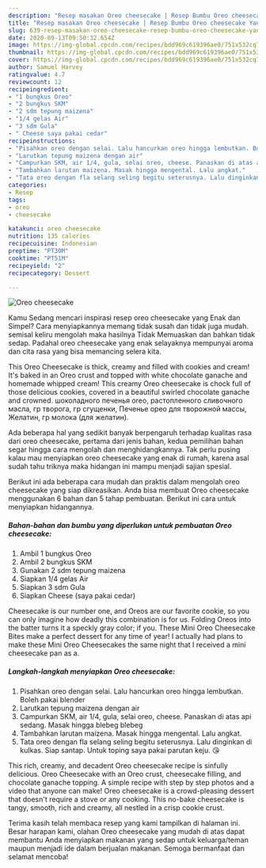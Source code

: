 ```yaml
---
description: "Resep masakan Oreo cheesecake | Resep Bumbu Oreo cheesecake Yang Sempurna"
title: "Resep masakan Oreo cheesecake | Resep Bumbu Oreo cheesecake Yang Sempurna"
slug: 639-resep-masakan-oreo-cheesecake-resep-bumbu-oreo-cheesecake-yang-sempurna
date: 2020-09-13T09:50:32.654Z
image: https://img-global.cpcdn.com/recipes/bdd969c619396ae0/751x532cq70/oreo-cheesecake-foto-resep-utama.jpg
thumbnail: https://img-global.cpcdn.com/recipes/bdd969c619396ae0/751x532cq70/oreo-cheesecake-foto-resep-utama.jpg
cover: https://img-global.cpcdn.com/recipes/bdd969c619396ae0/751x532cq70/oreo-cheesecake-foto-resep-utama.jpg
author: Samuel Harvey
ratingvalue: 4.7
reviewcount: 12
recipeingredient:
- "1 bungkus Oreo"
- "2 bungkus SKM"
- "2 sdm tepung maizena"
- "1/4 gelas Air"
- "3 sdm Gula"
- " Cheese saya pakai cedar"
recipeinstructions:
- "Pisahkan oreo dengan selai. Lalu hancurkan oreo hingga lembutkan. Boleh pakai blender"
- "Larutkan tepung maizena dengan air"
- "Campurkan SKM, air 1/4, gula, selai oreo, cheese. Panaskan di atas api sedang. Masak hingga blebeg blebeg"
- "Tambahkan larutan maizena. Masak hingga mengental. Lalu angkat."
- "Tata oreo dengan fla selang seling begitu seterusnya. Lalu dinginkan di kulkas. Siap santap. Untuk toping saya pakai parutan keju. 😘"
categories:
- Resep
tags:
- oreo
- cheesecake

katakunci: oreo cheesecake 
nutrition: 135 calories
recipecuisine: Indonesian
preptime: "PT30M"
cooktime: "PT51M"
recipeyield: "2"
recipecategory: Dessert

---
```



![Oreo cheesecake](https://img-global.cpcdn.com/recipes/bdd969c619396ae0/751x532cq70/oreo-cheesecake-foto-resep-utama.jpg)

Kamu Sedang mencari inspirasi resep oreo cheesecake yang Enak dan Simpel? Cara menyiapkannya memang tidak susah dan tidak juga mudah. semisal keliru mengolah maka hasilnya Tidak Memuaskan dan bahkan tidak sedap. Padahal oreo cheesecake yang enak selayaknya mempunyai aroma dan cita rasa yang bisa memancing selera kita.

This Oreo Cheesecake is thick, creamy and filled with cookies and cream! It&#39;s baked in an Oreo crust and topped with white chocolate ganache and homemade whipped cream! This creamy Oreo cheesecake is chock full of those delicious cookies, covered in a beautiful swirled chocolate ganache and crowned. шоколадного печенья oreo, растопленного сливочного масла, гр творога, гр сгущенки, Печенье орео для творожной массы, Желатин, гр молока (для желатин).

Ada beberapa hal yang sedikit banyak berpengaruh terhadap kualitas rasa dari oreo cheesecake, pertama dari jenis bahan, kedua pemilihan bahan segar hingga cara mengolah dan menghidangkannya. Tak perlu pusing kalau mau menyiapkan oreo cheesecake yang enak di rumah, karena asal sudah tahu triknya maka hidangan ini mampu menjadi sajian spesial.


Berikut ini ada beberapa cara mudah dan praktis dalam mengolah oreo cheesecake yang siap dikreasikan. Anda bisa membuat Oreo cheesecake menggunakan 6 bahan dan 5 tahap pembuatan. Berikut ini cara untuk menyiapkan hidangannya.

<!--inarticleads1-->

##### Bahan-bahan dan bumbu yang diperlukan untuk pembuatan Oreo cheesecake:

1. Ambil 1 bungkus Oreo
1. Ambil 2 bungkus SKM
1. Gunakan 2 sdm tepung maizena
1. Siapkan 1/4 gelas Air
1. Siapkan 3 sdm Gula
1. Siapkan  Cheese (saya pakai cedar)


Cheesecake is our number one, and Oreos are our favorite cookie, so you can only imagine how deadly this combination is for us. Folding Oreos into the batter turns it a speckly gray color; if you. These Mini Oreo Cheesecake Bites make a perfect dessert for any time of year! I actually had plans to make these Mini Oreo Cheesecakes the same night that I received a mini cheesecake pan as a. 

<!--inarticleads2-->

##### Langkah-langkah menyiapkan Oreo cheesecake:

1. Pisahkan oreo dengan selai. Lalu hancurkan oreo hingga lembutkan. Boleh pakai blender
1. Larutkan tepung maizena dengan air
1. Campurkan SKM, air 1/4, gula, selai oreo, cheese. Panaskan di atas api sedang. Masak hingga blebeg blebeg
1. Tambahkan larutan maizena. Masak hingga mengental. Lalu angkat.
1. Tata oreo dengan fla selang seling begitu seterusnya. Lalu dinginkan di kulkas. Siap santap. Untuk toping saya pakai parutan keju. 😘


This rich, creamy, and decadent Oreo cheesecake recipe is sinfully delicious. Oreo Cheesecake with an Oreo crust, cheesecake filling, and chocolate ganache topping. A simple recipe with step by step photos and a video that anyone can make! Oreo cheesecake is a crowd-pleasing dessert that doesn&#39;t require a stove or any cooking. This no-bake cheesecake is tangy, smooth, rich and creamy, all nestled in a crisp cookie crust. 

Terima kasih telah membaca resep yang kami tampilkan di halaman ini. Besar harapan kami, olahan Oreo cheesecake yang mudah di atas dapat membantu Anda menyiapkan makanan yang sedap untuk keluarga/teman maupun menjadi ide dalam berjualan makanan. Semoga bermanfaat dan selamat mencoba!
